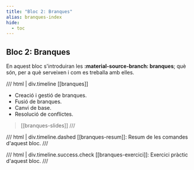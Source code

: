 ```yaml
---
title: "Bloc 2: Branques"
alias: branques-index
hide:
  - toc
---
```


## Bloc 2: Branques
En aquest bloc s'introduiran les __:material-source-branch: branques__; què són, per a què serveixen
i com es treballa amb elles.

/// html | div.timeline
[[branques]]

- Creació i gestió de branques.
- Fusió de branques.
- Canvi de base.
- Resolució de conflictes.

> [[branques-slides]]
///

/// html | div.timeline.dashed
[[branques-resum]]: Resum de les comandes d'aquest bloc.
///

/// html | div.timeline.success.check
[[branques-exercici]]: Exercici pràctic d'aquest bloc.
///
